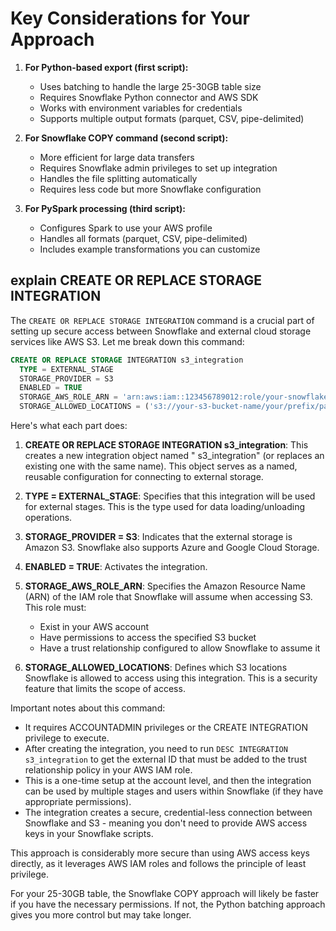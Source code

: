 # Key Considerations for Your Approach

1. **For Python-based export (first script):**
    - Uses batching to handle the large 25-30GB table size
    - Requires Snowflake Python connector and AWS SDK
    - Works with environment variables for credentials
    - Supports multiple output formats (parquet, CSV, pipe-delimited)

2. **For Snowflake COPY command (second script):**
    - More efficient for large data transfers
    - Requires Snowflake admin privileges to set up integration
    - Handles the file splitting automatically
    - Requires less code but more Snowflake configuration

3. **For PySpark processing (third script):**
    - Configures Spark to use your AWS profile
    - Handles all formats (parquet, CSV, pipe-delimited)
    - Includes example transformations you can customize

## explain CREATE OR REPLACE STORAGE INTEGRATION

The `CREATE OR REPLACE STORAGE INTEGRATION` command is a crucial part of setting up secure access between Snowflake and
external cloud storage services like AWS S3. Let me break down this command:

```sql
CREATE OR REPLACE STORAGE INTEGRATION s3_integration
  TYPE = EXTERNAL_STAGE
  STORAGE_PROVIDER = S3
  ENABLED = TRUE
  STORAGE_AWS_ROLE_ARN = 'arn:aws:iam::123456789012:role/your-snowflake-role'
  STORAGE_ALLOWED_LOCATIONS = ('s3://your-s3-bucket-name/your/prefix/path/');
```

Here's what each part does:

1. **CREATE OR REPLACE STORAGE INTEGRATION s3_integration**: This creates a new integration object named "
   s3_integration" (or replaces an existing one with the same name). This object serves as a named, reusable
   configuration for connecting to external storage.

2. **TYPE = EXTERNAL_STAGE**: Specifies that this integration will be used for external stages. This is the type used
   for data loading/unloading operations.

3. **STORAGE_PROVIDER = S3**: Indicates that the external storage is Amazon S3. Snowflake also supports Azure and Google
   Cloud Storage.

4. **ENABLED = TRUE**: Activates the integration.

5. **STORAGE_AWS_ROLE_ARN**: Specifies the Amazon Resource Name (ARN) of the IAM role that Snowflake will assume when
   accessing S3. This role must:
    - Exist in your AWS account
    - Have permissions to access the specified S3 bucket
    - Have a trust relationship configured to allow Snowflake to assume it

6. **STORAGE_ALLOWED_LOCATIONS**: Defines which S3 locations Snowflake is allowed to access using this integration. This
   is a security feature that limits the scope of access.

Important notes about this command:

- It requires ACCOUNTADMIN privileges or the CREATE INTEGRATION privilege to execute.
- After creating the integration, you need to run `DESC INTEGRATION s3_integration` to get the external ID that must be
  added to the trust relationship policy in your AWS IAM role.
- This is a one-time setup at the account level, and then the integration can be used by multiple stages and users
  within Snowflake (if they have appropriate permissions).
- The integration creates a secure, credential-less connection between Snowflake and S3 - meaning you don't need to
  provide AWS access keys in your Snowflake scripts.

This approach is considerably more secure than using AWS access keys directly, as it leverages AWS IAM roles and follows
the principle of least privilege.

For your 25-30GB table, the Snowflake COPY approach will likely be faster if you have the necessary permissions. If not,
the Python batching approach gives you more control but may take longer.
